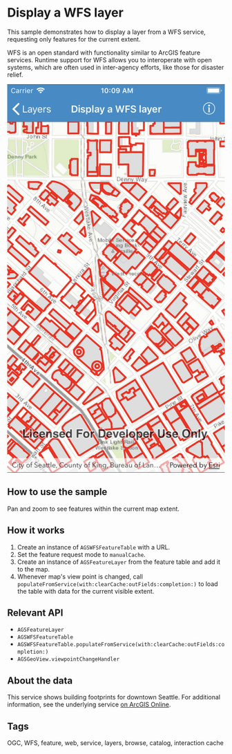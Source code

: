 # Display a WFS layer

This sample demonstrates how to display a layer from a WFS service, requesting only features for the current extent.

WFS is an open standard with functionality similar to ArcGIS feature services. Runtime support for WFS allows you to interoperate with open systems, which are often used in inter-agency efforts, like those for disaster relief.

![](image1.png)

## How to use the sample

Pan and zoom to see features within the current map extent.

## How it works

1. Create an instance of `AGSWFSFeatureTable` with a URL. 
2. Set the feature request mode to `manualCache`.
3. Create an instance of `AGSFeatureLayer` from the feature table and add it to the map.
4. Whenever map's view point is changed, call `populateFromService(with:clearCache:outFields:completion:)` to load the table with data for the current visible extent.

## Relevant API

* `AGSFeatureLayer`
* `AGSWFSFeatureTable`
* `AGSWFSFeatureTable.populateFromService(with:clearCache:outFields:completion:)`
* `AGSGeoView.viewpointChangeHandler`

## About the data

This service shows building footprints for downtown Seattle. For additional information, see the underlying service [on ArcGIS Online](https://arcgisruntime.maps.arcgis.com/home/item.html?id=1b81d35c5b0942678140efc29bc25391).

## Tags

OGC, WFS, feature, web, service, layers, browse, catalog, interaction cache


